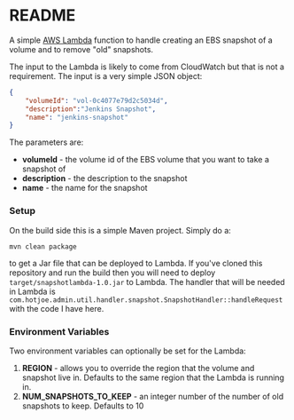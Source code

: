 # README #

A simple [AWS Lambda](https://aws.amazon.com/lambda/) function to handle creating an EBS snapshot
of a volume and to remove "old" snapshots.

The input to the Lambda is likely to come from CloudWatch but that is not a requirement.  The
input is a very simple JSON object:

```json
{
    "volumeId": "vol-0c4077e79d2c5034d",
    "description":"Jenkins Snapshot",
    "name": "jenkins-snapshot"
}
```

The parameters are:
* **volumeId** - the volume id of the EBS volume that you want to take a snapshot of
* **description** - the description to the snapshot
* **name** - the name for the snapshot

### Setup ###

On the build side this is a simple Maven project.  Simply do a:

`mvn clean package`

to get a Jar file that can be deployed to Lambda.  If you've cloned this repository and run
the build then you will need to deploy `target/snapshotlambda-1.0.jar` to Lambda.
The handler that will be needed in Lambda is `com.hotjoe.admin.util.handler.snapshot.SnapshotHandler::handleRequest`
with the code I have here.


### Environment Variables ###
Two environment variables can optionally be set for the Lambda:

1) **REGION** - allows you to override the region that the volume and snapshot live in.  Defaults
                to the same region that the Lambda is running in.
2) **NUM_SNAPSHOTS_TO_KEEP** - an integer number of the number of old snapshots to keep.  Defaults to 10
